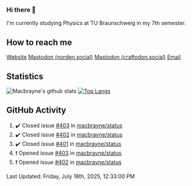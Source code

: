 ### Hi there 👋
I'm currently studying Physics at TU Braunschweig in my 7th semester.

## How to reach me
[Website](https://florentin-schleuss.de)
<a rel="me" href="https://norden.social/@florentin">Mastodon (norden.social)</a>
<a rel="me" href="https://craftodon.social/@frodolon">Mastodon (craftodon.social)</a>
[Email](mailto:hello@macbrayne.de)

## Statistics
![Macbrayne's github stats](https://github-readme-stats.vercel.app/api?username=macbrayne&count_private=true&show_icons=true&hide_rank=true&custom_title=macbrayne's%20GitHub%20Stats)
[![Top Langs](https://github-readme-stats.vercel.app/api/top-langs/?username=macbrayne&exclude_repo=liftron&layout=compact)](https://github.com/anuraghazra/github-readme-stats)
## GitHub Activity

<!--RECENT_ACTIVITY:start-->
1. ✔️ Closed issue [#403](https://github.com/macbrayne/status/issues/403) in [macbrayne/status](https://github.com/macbrayne/status)
2. ✔️ Closed issue [#402](https://github.com/macbrayne/status/issues/402) in [macbrayne/status](https://github.com/macbrayne/status)
3. ✔️ Closed issue [#401](https://github.com/macbrayne/status/issues/401) in [macbrayne/status](https://github.com/macbrayne/status)
4. ❗️ Opened issue [#403](https://github.com/macbrayne/status/issues/403) in [macbrayne/status](https://github.com/macbrayne/status)
5. ❗️ Opened issue [#402](https://github.com/macbrayne/status/issues/402) in [macbrayne/status](https://github.com/macbrayne/status)
<!--RECENT_ACTIVITY:end-->

<!--RECENT_ACTIVITY:last_update-->
Last Updated: Friday, July 18th, 2025, 12:33:00 PM
<!--RECENT_ACTIVITY:last_update_end-->


<!--
**macbrayne/macbrayne** is a ✨ _special_ ✨ repository because its `README.md` (this file) appears on your GitHub profile.

Here are some ideas to get you started:

- 🔭 I’m currently working on ...
- 🌱 I’m currently learning ...
- 👯 I’m looking to collaborate on ...
- 🤔 I’m looking for help with ...
- 💬 Ask me about ...
- 📫 How to reach me: ...
- 😄 Pronouns: ...
- ⚡ Fun fact: ...
-->
